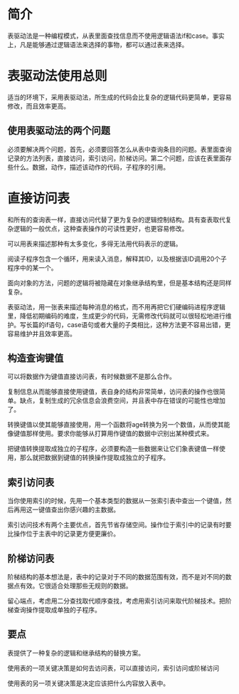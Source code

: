 # 简介

表驱动法是一种编程模式，从表里面查找信息而不使用逻辑语法if和case。事实上，凡是能够通过逻辑语法来选择的事物，都可以通过表来选择。

# 表驱动法使用总则

适当的环境下，采用表驱动法，所生成的代码会比复杂的逻辑代码更简单，更容易修改，而且效率更高。

## 使用表驱动法的两个问题

必须要解决两个问题，首先，必须要回答怎么从表中查询条目的问题。表里面查询记录的方法列表，直接访问，索引访问，阶梯访问。第二个问题，应该在表里面存些什么。数据，动作，描述该动作的代码，子程序的引用。

# 直接访问表

和所有的查询表一样，直接访问代替了更为复杂的逻辑控制结构。具有查表取代复杂逻辑的一般优点，这种查表操作的可读性更好，也更容易修改。

可以用表来描述那种有太多变化，多得无法用代码表示的逻辑。

阅读子程序包含一个循环，用来读入消息，解释其ID，以及根据该ID调用20个子程序中的某一个。

面向对象的方法，问题的逻辑将被隐藏在对象继承结构里，但是基本结构还是同样复杂。

表驱动法，用一张表来描述每种消息的格式，而不用再把它们硬编码进程序逻辑里，降低初期编码的难度，生成更少的代码，无需修改代码就可以很轻松地进行维护。写长篇的if语句，case语句或者大量的子类相比，这种方法更不容易出错，更容易维护并且效率更高。

## 构造查询键值

可以将数据作为键值直接访问表，有时候数据不是那么合作。

复制信息从而能够直接使用键值，表自身的结构非常简单，访问表的操作也很简单。缺点，复制生成的冗余信息会浪费空间，并且表中存在错误的可能性也增加了。

转换键值以使其能够直接使用，用一个函数将age转换为另一个数值，从而使其能像键值那样使用。要求你能够从打算用作键值的数据中识别出某种模式来。

把键值转换提取成独立的子程序，必须要构造一些数据来让它们象表键值一样使用，那么就把数据到键值的转换操作提取成独立的子程序。

## 索引访问表

当你使用索引的时候，先用一个基本类型的数据从一张索引表中查出一个键值，然后再用这一键值查出你感兴趣的主数据。

索引访问技术有两个主要优点，首先节省存储空间。操作位于索引中的记录有时要比操作位于主表中的记录更方便更廉价。

## 阶梯访问表

阶梯结构的基本想法是，表中的记录对于不同的数据范围有效，而不是对不同的数据点有效。它很适合处理那些无规则的数据。

留心端点，考虑用二分查找取代顺序查找，考虑用索引访问来取代阶梯技术。把阶梯查询操作提取成单独的子程序。

## 要点

表提供了一种复杂的逻辑和继承结构的替换方案。

使用表的一项关键决策是如何去访问表，可以直接访问，索引访问或阶梯访问

使用表的另一项关键决策是决定应该把什么内容放入表中。




